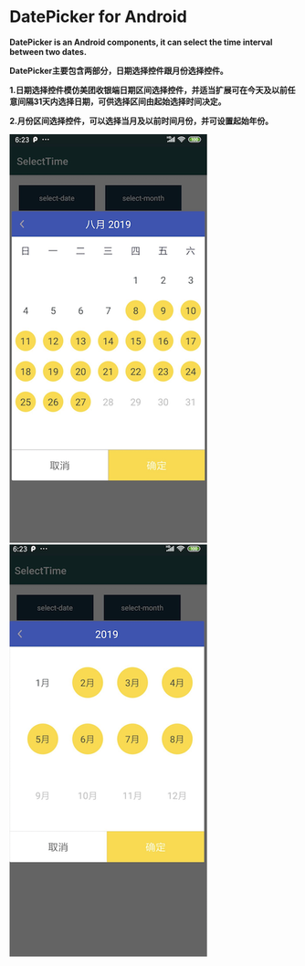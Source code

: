 # DatePicker for Android

**DatePicker is an Android components, it can select the time interval between two dates.**

**DatePicker主要包含两部分，日期选择控件跟月份选择控件。**

**1.日期选择控件模仿美团收银端日期区间选择控件，并适当扩展可在今天及以前任意间隔31天内选择日期，可供选择区间由起始选择时间决定。**

**2.月份区间选择控件，可以选择当月及以前时间月份，并可设置起始年份。**

![](https://github.com/peakschen/DatePicker/blob/master/image/WX20190828-171.png)
![](https://github.com/peakschen/DatePicker/blob/master/image/WX20190828-172.png)
